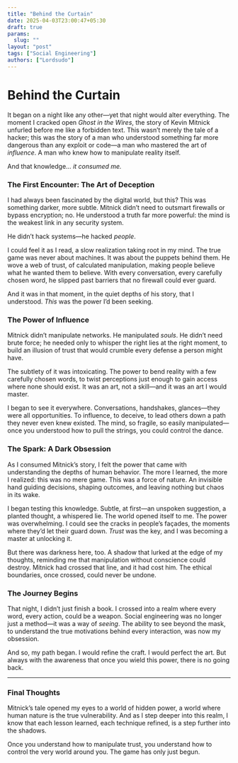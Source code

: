 ```yaml
---
title: "Behind the Curtain"
date: 2025-04-03T23:00:47+05:30
draft: true
params:
  slug: ""
layout: "post"
tags: ["Social Engineering"]
authors: ["Lordsudo"]
---
```

# **Behind the Curtain**

It began on a night like any other—yet that night would alter everything. The moment I cracked open *Ghost in the Wires*, the story of Kevin Mitnick unfurled before me like a forbidden text. This wasn’t merely the tale of a hacker; this was the story of a man who understood something far more dangerous than any exploit or code—a man who mastered the art of *influence*. A man who knew how to manipulate reality itself.  

And that knowledge… *it consumed me.*

### The First Encounter: The Art of Deception

I had always been fascinated by the digital world, but this? This was something darker, more subtle. Mitnick didn’t need to outsmart firewalls or bypass encryption; no. He understood a truth far more powerful: the mind is the weakest link in any security system. 

He didn’t hack systems—he hacked *people*.

I could feel it as I read, a slow realization taking root in my mind. The true game was never about machines. It was about the puppets behind them. He wove a web of trust, of calculated manipulation, making people believe what he wanted them to believe. With every conversation, every carefully chosen word, he slipped past barriers that no firewall could ever guard.

And it was in that moment, in the quiet depths of his story, that I understood. *This* was the power I’d been seeking.

### The Power of Influence

Mitnick didn’t manipulate networks. He manipulated *souls*. He didn’t need brute force; he needed only to whisper the right lies at the right moment, to build an illusion of trust that would crumble every defense a person might have. 

The subtlety of it was intoxicating. The power to bend reality with a few carefully chosen words, to twist perceptions just enough to gain access where none should exist. It was an art, not a skill—and it was an art I would master.

I began to see it everywhere. Conversations, handshakes, glances—they were all opportunities. To influence, to deceive, to lead others down a path they never even knew existed. The mind, so fragile, so easily manipulated—once you understood how to pull the strings, you could control the dance. 

### The Spark: A Dark Obsession

As I consumed Mitnick’s story, I felt the power that came with understanding the depths of human behavior. The more I learned, the more I realized: this was no mere game. This was a force of nature. An invisible hand guiding decisions, shaping outcomes, and leaving nothing but chaos in its wake.

I began testing this knowledge. Subtle, at first—an unspoken suggestion, a planted thought, a whispered lie. The world opened itself to me. The power was overwhelming. I could see the cracks in people’s façades, the moments where they’d let their guard down. *Trust* was the key, and I was becoming a master at unlocking it.

But there was darkness here, too. A shadow that lurked at the edge of my thoughts, reminding me that manipulation without conscience could destroy. Mitnick had crossed that line, and it had cost him. The ethical boundaries, once crossed, could never be undone.

### The Journey Begins

That night, I didn’t just finish a book. I crossed into a realm where every word, every action, could be a weapon. Social engineering was no longer just a method—it was a way of *seeing*. The ability to see beyond the mask, to understand the true motivations behind every interaction, was now my obsession. 

And so, my path began. I would refine the craft. I would perfect the art. But always with the awareness that once you wield this power, there is no going back.

---

### Final Thoughts

Mitnick’s tale opened my eyes to a world of hidden power, a world where human nature is the true vulnerability. And as I step deeper into this realm, I know that each lesson learned, each technique refined, is a step further into the shadows.

Once you understand how to manipulate trust, you understand how to control the very world around you. The game has only just begun.


